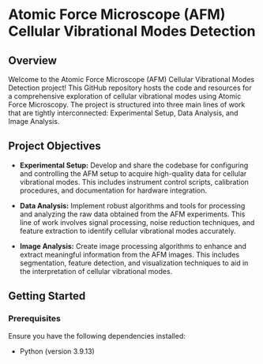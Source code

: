 # Atomic Force Microscope (AFM) Cellular Vibrational Modes Detection
## Overview
Welcome to the Atomic Force Microscope (AFM) Cellular Vibrational Modes Detection project! This GitHub repository hosts the code and resources for a comprehensive exploration of cellular vibrational modes using Atomic Force Microscopy. The project is structured into three main lines of work that are tightly interconnected: Experimental Setup, Data Analysis, and Image Analysis.

##  Project Objectives
 - **Experimental Setup:** Develop and share the codebase for configuring and controlling the AFM setup to acquire high-quality data for cellular vibrational modes. This includes instrument control scripts, calibration procedures, and documentation for hardware integration.

 - **Data Analysis:** Implement robust algorithms and tools for processing and analyzing the raw data obtained from the AFM experiments. This line of work involves signal processing, noise reduction techniques, and feature extraction to identify cellular vibrational modes accurately.

 - **Image Analysis:** Create image processing algorithms to enhance and extract meaningful information from the AFM images. This includes segmentation, feature detection, and visualization techniques to aid in the interpretation of cellular vibrational modes.

## Getting Started
### Prerequisites
Ensure you have the following dependencies installed:

 - Python (version 3.9.13)
